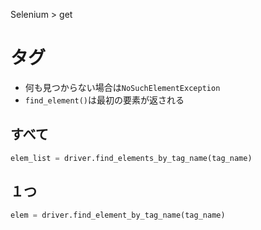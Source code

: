 Selenium > get
# タグ
- 何も見つからない場合は```NoSuchElementException```
- ```find_element()```は最初の要素が返される
## すべて
```python
elem_list = driver.find_elements_by_tag_name(tag_name)
```

## １つ
```python
elem = driver.find_element_by_tag_name(tag_name)
```
